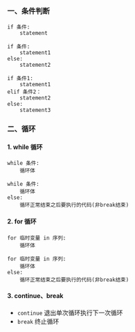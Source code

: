 ### 一、条件判断
```
if 条件:
    statement
  
if 条件:
    statement1
else:
    statement2
  
if 条件1:
    statement1
elif 条件2：
    statement2
else:
    statement3
```


### 二、循环
#### 1. while 循环
```
while 条件:
    循环体
    
while 条件:
    循环体
else:
    循环正常结束之后要执⾏的代码(非break结束)
```

#### 2. for 循环
```
for 临时变量 in 序列:
    循环体
    
for 临时变量 in 序列:
    循环体
else:
    循环正常结束之后要执⾏的代码(非break结束)
```


#### 3. continue、break
* `continue` 退出单次循环执⾏下⼀次循环
* `break`    终⽌循环